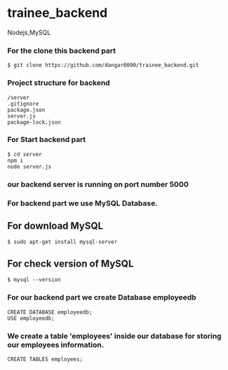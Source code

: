 # trainee_backend
Nodejs,MySQL
### For the clone this backend part 
```
$ git clone https://github.com/dangar0090/trainee_backend.git
```
### Project structure for backend
```
/server
.gitignore
package.json
server.js
package-lock.json
```
### For Start backend part
```
$ cd server
npm i
node server.js
```
### our backend server is running on port number 5000
### For backend part we use MySQL Database.
## For download MySQL
```
$ sudo apt-get install mysql-server
```
## For check version of MySQL
```
$ mysql --version
```
### For our backend part we create Database employeedb
```
CREATE DATABASE employeedb;
USE employeedb;
```
### We create a table 'employees' inside our database for storing our employees information.
```
CREATE TABLES employees;
```





